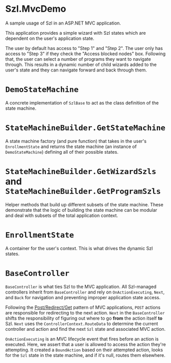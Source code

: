 # Szl.MvcDemo

A sample usage of Szl in an ASP.NET MVC application.

This application provides a simple wizard with Szl states which are dependent on the user's application state.

The user by default has access to "Step 1" and "Step 2". The user only has access to "Step 3" if they check the "Access blocked nodes" box. Following that, the user can select a number of programs they want to navigate through. This results in a dynamic number of child wizards added to the user's state and they can navigate forward and back through them.

# `DemoStateMachine`

A concrete implementation of `SzlBase` to act as the class definition of the state machine.

# `StateMachineBuilder.GetStateMachine`

A state machine factory (and pure function) that takes in the user's `EnrollmentState` and returns the state machine (an instance of `DemoStateMachine`) defining all of their possible states.

# `StateMachineBuilder.GetWizardSzls` and `StateMachineBuilder.GetProgramSzls`

Helper methods that build up different subsets of the state machine. These demonstrate that the logic of building the state machine can be modular and deal with subsets of the total application context.

# `EnrollmentState`

A container for the user's context. This is what drives the dynamic Szl states.

# `BaseController`

`BaseController` is what ties Szl to the MVC application. All Szl-managed controllers inherit from `BaseController` and rely on `OnActionExecuting`, `Next`, and `Back` for navigation and preventing improper application state access.

Following the [Post/Redirect/Get](https://en.wikipedia.org/wiki/Post/Redirect/Get) pattern of MVC applications, `POST` actions are responsible for redirecting to the next action. `Next` in the `BaseController` shifts the responsibility of figuring out where to go **from** the action itself **to** Szl. `Next` uses the `ControllerContext.RouteData` to determine the current controller and action and find the next `Szl` state and associated MVC action.

`OnActionExecuting` is an MVC lifecycle event that fires before an action is executed. Here, we assert that a user is allowed to access the action they're attempting. It created a `BoundAction` based on their attempted action, looks for the `Szl` state in the state machine, and if it's null, routes them elsewhere.
